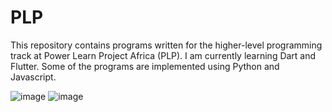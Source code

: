 # PLP
This repository contains programs written for the higher-level programming track at Power Learn Project Africa (PLP). I am currently learning Dart and Flutter. Some of the programs are implemented using Python and Javascript.

![image](https://github.com/RichardMiruka/PLP/assets/105627752/fc53c461-9734-435f-a93e-bad10195e861)   ![image](https://github.com/RichardMiruka/PLP/assets/105627752/b354d826-1851-4320-88af-235c149ca2b8)
